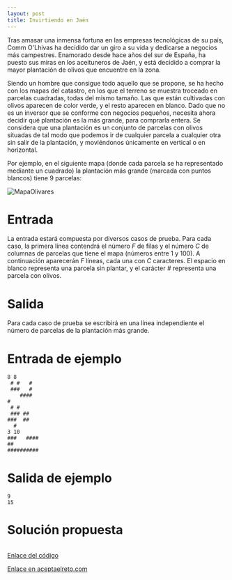 ```yaml
---
layout: post
title: Invirtiendo en Jaén
---
```


Tras amasar una inmensa fortuna en las empresas tecnológicas de su país, Comm O'Lhivas ha decidido dar un giro a su vida y dedicarse a negocios más campestres. Enamorado desde hace años del sur de España, ha puesto sus miras en los aceituneros de Jaén, y está decidido a comprar la mayor plantación de olivos que encuentre en la zona.

Siendo un hombre que consigue todo aquello que se propone, se ha hecho con los mapas del catastro, en los que el terreno se muestra troceado en parcelas cuadradas, todas del mismo tamaño. Las que están cultivadas con olivos aparecen de color verde, y el resto aparecen en blanco. Dado que no es un inversor que se conforme con negocios pequeños, necesita ahora decidir qué plantación es la más grande, para comprarla entera. Se considera que una plantación es un conjunto de parcelas con olivos situadas de tal modo que podemos ir de cualquier parcela a cualquier otra sin salir de la plantación, y moviéndonos únicamente en vertical o en horizontal.

Por ejemplo, en el siguiente mapa (donde cada parcela se ha representado mediante un cuadrado) la plantación más grande (marcada con puntos blancos) tiene 9 parcelas:

![MapaOlivares](https://www.aceptaelreto.com/pub/problems/v002/83/st/statements/Spanish/mapaOlivares.svg)

# Entrada

La entrada estará compuesta por diversos casos de prueba. Para cada caso, la primera línea contendrá el número _F_ de filas y el número _C_ de columnas de parcelas que tiene el mapa (números entre 1 y 100). A continuación aparecerán _F_ líneas, cada una con _C_ caracteres. El espacio en blanco representa una parcela sin plantar, y el carácter # representa una parcela con olivos.

# Salida

Para cada caso de prueba se escribirá en una línea independiente el número de parcelas de la plantación más grande.

# Entrada de ejemplo

```
8 8
 # #   #
 ###   #
    ####
#
 # #
 ### ##
###  ##
  #
3 10
###   ####
##
##########
```

# Salida de ejemplo

```
9
15
```
# Solución propuesta

``` python

```

[Enlace del código](https://github.com/israelem/aceptaelreto/blob/master/codes/2018-06-25-jaen.py)

[Enlace en aceptaelreto.com](https://www.aceptaelreto.com/problem/statement.php?id=283)
